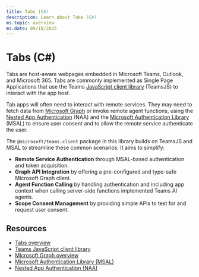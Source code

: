 ```yaml
---
title: Tabs (C#)
description: Learn about Tabs (C#)
ms.topic: overview
ms.date: 09/18/2025
---
```


# Tabs (C#)

Tabs are host-aware webpages embedded in Microsoft Teams, Outlook, and Microsoft 365. Tabs are commonly implemented as Single Page Applications that use the Teams [JavaScript client library](/microsoftteams/platform/tabs/how-to/using-teams-client-library) (TeamsJS) to interact with the app host.

Tab apps will often need to interact with remote services. They may need to fetch data from [Microsoft Graph](/graph/overview) or invoke remote agent functions, using the [Nested App Authentication](/microsoftteams/platform/concepts/authentication/nested-authentication) (NAA) and the [Microsoft Authentication Library](/entra/identity-platform/msal-overview) (MSAL) to ensure user consent and to allow the remote service authenticate the user.

The `@microsoft/teams.client` package in this library builds on TeamsJS and MSAL to streamline these common scenarios. It aims to simplify:

- **Remote Service Authentication** through MSAL-based authentication and token acquisition.
- **Graph API Integration** by offering a pre-configured and type-safe Microsoft Graph client.
- **Agent Function Calling** by handling authentication and including app context when calling server-side functions implemented Teams AI agents.
- **Scope Consent Management** by providing simple APIs to test for and request user consent.

## Resources
- [Tabs overview](/microsoftteams/platform/tabs/what-are-tabs?tabs=personal)
- [Teams JavaScript client library](/microsoftteams/platform/tabs/how-to/using-teams-client-library)
- [Microsoft Graph overview](/graph/overview)
- [Microsoft Authentication Library (MSAL)](/entra/identity-platform/msal-overview)
- [Nested App Authentication (NAA)](/microsoftteams/platform/concepts/authentication/nested-authentication)
